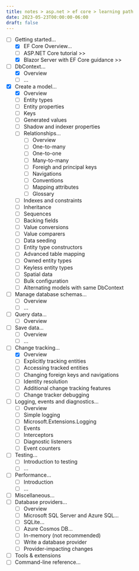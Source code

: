 ```yaml
---
title: notes > asp.net > ef core > learning path
date: 2023-05-23T00:00:00-06:00
draft: false
---
```


- [ ] Getting started...
  - [x] EF Core Overview...
  - [ ] ASP.NET Core tutorial >>
  - [x] Blazor Server with EF Core guidance >>
- [ ] DbContext...
  - [x] Overview
  - [ ] ...
- [x] Create a model...
  - [x] Overview
  - [ ] Entity types
  - [ ] Entity properties
  - [ ] Keys
  - [ ] Generated values
  - [ ] Shadow and indexer properties
  - [ ] Relationships...
    - [ ] Overview
    - [ ] One-to-many
    - [ ] One-to-one
    - [ ] Many-to-many
    - [ ] Foreigh and principal keys
    - [ ] Navigations
    - [ ] Conventions
    - [ ] Mapping attributes
    - [ ] Glossary
  - [ ] Indexes and constraints
  - [ ] Inheritance
  - [ ] Sequences
  - [ ] Backing fields
  - [ ] Value conversions
  - [ ] Value comparers
  - [ ] Data seeding
  - [ ] Entity type constructors
  - [ ] Advanced table mapping
  - [ ] Owned entity types
  - [ ] Keyless entity types
  - [ ] Spatial data
  - [ ] Bulk configuration
  - [ ] Alternating models with same DbContext
- [ ] Manage database schemas...
  - [ ] Overview
  - [ ] ...
- [ ] Query data...
  - [ ] Overview
- [ ] Save data...
  - [ ] Overview
  - [ ] ...
- [ ] Change tracking...
  - [X] Overview
  - [ ] Explicitly tracking entities
  - [ ] Accessing tracked entities
  - [ ] Changing foreign keys and navigations
  - [ ] Identity resolution
  - [ ] Additional change tracking features
  - [ ] Change tracker debugging
- [ ] Logging, events and diagnostics...
  - [ ] Overview
  - [ ] Simple logging
  - [ ] Microsoft.Extensions.Logging
  - [ ] Events
  - [ ] Interceptors
  - [ ] Diagnostic listeners
  - [ ] Event counters
- [ ] Testing...
  - [ ] Introduction to testing
  - [ ] ...
- [ ] Performance...
  - [ ] Introduction
  - [ ] ...
- [ ] Miscellaneous...
- [ ] Database providers...
  - [ ] Overview
  - [ ] Microsoft SQL Server and Azure SQL...
  - [ ] SQLite...
  - [ ] Azure Cosmos DB...
  - [ ] In-memory (not recommended)
  - [ ] Write a database provider
  - [ ] Provider-impacting changes
- [ ] Tools & extensions
- [ ] Command-line reference...
